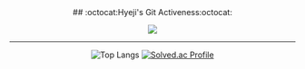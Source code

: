 <div align="center">
  ## :octocat:Hyeji's Git Activeness:octocat:
  
  <a href="https://hits.seeyoufarm.com"><img src="https://hits.seeyoufarm.com/api/count/incr/badge.svg?url=https%3A%2F%2Fgithub.com%2Fhengzizng&count_bg=%23FF0085&title_bg=%23000000&icon=iconify.svg&icon_color=%23FFFFFF&title=hits&edge_flat=false"/></a>

  ---

  ![Top Langs](https://github-readme-stats.vercel.app/api/top-langs/?username=hengzizng&langs_count=6&theme=tokyonight&layout=compact)
  [![Solved.ac Profile](http://mazassumnida.wtf/api/v2/generate_badge?boj=hengzizng)](https://solved.ac/hengzizng)

</div>

<!--
**hengzizng/hengzizng** is a ✨ _special_ ✨ repository because its `README.md` (this file) appears on your GitHub profile.

Here are some ideas to get you started:

- 🔭 I’m currently working on ...
- 🌱 I’m currently learning ...
- 👯 I’m looking to collaborate on ...
- 🤔 I’m looking for help with ...
- 💬 Ask me about ...
- 📫 How to reach me: ...
- 😄 Pronouns: ...
- ⚡ Fun fact: ...
-->
